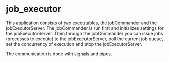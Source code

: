 # job_executor

This application consists of two executables, the jobCommander and the jobExecutorServer. The jobCommander is run first and 
initializes settings for the jobExecutorServer. Then through the jobCommander you can issue jobs (processes to execute) to 
the jobExecutorServer, poll the current job queue, set the concurrency of execution and stop the jobExecutorServer.

The communication is done with signals and pipes.
